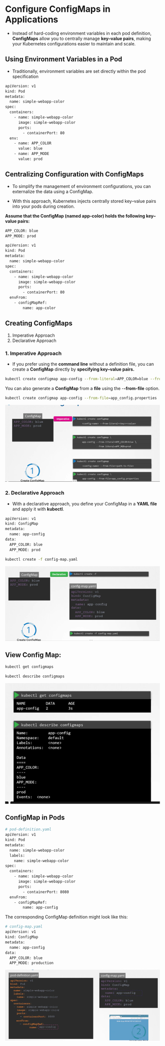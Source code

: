 # Configure ConfigMaps in Applications

-    Instead of hard-coding environment variables in each pod definition, **ConfigMaps** allow you to centrally manage **key–value pairs**, making your Kubernetes configurations easier to maintain and scale.

## Using Environment Variables in a Pod

-   Traditionally, environment variables are set directly within the pod specification

```bash
apiVersion: v1
kind: Pod
metadata:
  name: simple-webapp-color
spec:
  containers:
    - name: simple-webapp-color
      image: simple-webapp-color
      ports:
        - containerPort: 80
  env:
    - name: APP_COLOR
      value: blue
    - name: APP_MODE
      value: prod
```

## Centralizing Configuration with ConfigMaps

-   To simplify the management of environment configurations, you can externalize the data using a ConfigMap. 

-   With this approach, Kubernetes injects centrally stored key–value pairs into your pods during creation.


**Assume that the ConfigMap (named app-color) holds the following key–value pairs:**
```bash
APP_COLOR: blue
APP_MODE: prod
```

```bash
apiVersion: v1
kind: Pod
metadata:
  name: simple-webapp-color
spec:
  containers:
    - name: simple-webapp-color
      image: simple-webapp-color
      ports:
        - containerPort: 80
  envFrom:
    - configMapRef:
        name: app-color
```

## Creating ConfigMaps

1.  Imperative Approach
2.  Declarative Approach


### 1. Imperative Approach
-   If you prefer using the **command line** without a definition file, you can create a **ConfigMap** directly by **specifying key–value pairs.**

```bash
kubectl create configmap app-config --from-literal=APP_COLOR=blue --from-literal=APP_MOD=prod
```
You can also generate a **ConfigMap** from a **file** using the -**-from-file** option.
```bash
kubectl create configmap app-config --from-file=app_config.properties
```

![](../../images/kubernetes_env1.png)


### 2. Declarative Approach
-   With a declarative approach, you define your ConfigMap in a **YAML file** and apply it with **kubectl**.

```bash
apiVersion: v1
kind: ConfigMap
metadata:
  name: app-config
data:
  APP_COLOR: blue
  APP_MODE: prod
```

```bash
kubectl create -f config-map.yaml
```

![](../../images/kubernetes_env2.png)

## View Config Map:

```bash
kubectl get configmaps
```

```bash
kubectl describe configmaps
```
![](../../images/kubernetes_env3.png)


## ConfigMap in Pods

```bash
# pod-definition.yaml
apiVersion: v1
kind: Pod
metadata:
  name: simple-webapp-color
  labels:
    name: simple-webapp-color
spec:
  containers:
    - name: simple-webapp-color
      image: simple-webapp-color
      ports:
        - containerPort: 8080
  envFrom:
    - configMapRef:
        name: app-config
```
The corresponding ConfigMap definition might look like this:
```bash
# config-map.yaml
apiVersion: v1
kind: ConfigMap
metadata:
  name: app-config
data:
  APP_COLOR: blue
  APP_MODE: production
```

![](../../images/kubernetes_env4.png)